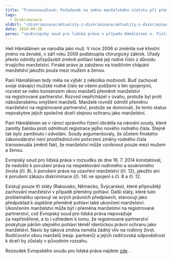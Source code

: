 ```yaml
---
title: "Transsexuálové: Požadavek na změnu manželského statutu při přeměně pohlaví není v rozporu s lidskými právy"
tags:
  - Diskriminace
oldUrl: "/diskriminace/aktuality-z-diskriminace/aktuality-z-diskriminace-2014/transsexualove-pozadavek-na-zmenu-manzelskeho-statutu-pri-premene-pohlavi-neni-v-rozpor/"
date: 2014-09-26
perex: "<p>Evropský soud pro lidská práva v případu Hämäläinen v. Finland rozhodl, že státy nemohou být nuceny k tomu, aby vyhověly požadavku na změnu rodného čísla a tím fakticky připustily existenci manželství mezi osobami stejného pohlaví, byť se jedná o případ, kdy se jeden z manželů rozhodne pro změnu pohlaví.  </p>"
---
```


<!-- imported from the old website -->

<p class="align-blok">Heli Hämäläinen se narodila jako muž. V roce 2006 si změnila své křestní jméno na ženské, v září roku 2009 podstoupila chirurgický zákrok. Úřady přesto odmítly přizpůsobit změně pohlaví také její rodné číslo z důvodu trvajícího manželství. Finské právo je založeno na tradičním chápání manželství jakožto pouta mezi mužem a ženou.</p><p class="align-blok">Paní Hämäläinen tedy měla na výběr z několika možností. Buď zachovat svoje stávající mužské rodné číslo se všemi potížemi s tím spojenými, rozvést se nebo konsenzem obou manželů přeměnit manželství na registrované partnerství. Rozvod nepřicházel v úvahu, protože byl proti náboženskému smýšlení manželů. Manželé rovněž odmítli přeměnu manželství na registrované partnerství, protože se domnívali, že tento status neposkytne jejich společné dceři stejnou ochranu jako manželství.</p><p class="align-blok">Paní Hämäläinen se v rámci správního řízení obrátila na národní soudy, které zamítly žalobu proti odmítnutí registrace jejího nového rodného čísla. Stejně tak bylo zamítnuto i odvolání. Soudy argumentovaly, že účelem finského zákonodárství není prostřednictvím potvrzení změny rodného čísla transsexuála změnit fakt, že manželství může vzniknout pouze mezi mužem a ženou. </p><p class="align-blok">Evropský soud pro lidská práva v rozsudku ze dne 16. 7. 2014 konstatoval, že nedošlo k porušení práva na respektování rodinného a soukromého života (čl. 8), k porušení práva na uzavření manželství (čl. 12), jakožto ani k porušení zákazu diskriminace (čl. 14) ve spojení s čl. 8 a čl. 12. </p><p class="align-blok">Existují pouze tři státy (Rakousko, Německo, Švýcarsko), které připouštějí zachování manželství v případě přeměny pohlaví. Další státy, které tuto problematiku upravují ve svých právních předpisech, stanovují jako předpoklad k úspěšné přeměně pohlaví také ukončení manželství. Ukončením manželství může být i přeměna manželství na registrované partnerství, což Evropský soud pro lidská práva nepovažuje za nepřiměřené, a to i vzhledem k tomu, že registrované partnerství poskytuje párům stejného pohlaví téměř identickou právní ochranu jako manželství. Navíc by taková změna neměla žádný vliv na rodinný život. Rodičovství obou manželů (resp. partnerů) a jejich rodičovská odpovědnost k dceři by zůstaly v původním rozsahu.</p><p>Rozsudek Evropského soudu pro lidská práva najdete <a title="Otevření do nového okna" href="http://hudoc.echr.coe.int/sites/eng-press/pages/search.aspx?i=003-4821870-5880860#{" itemid="" :="" 003-4821870-5880860="" target="_blank">zde</a> <img alt="" src="https://www.ochrance.cz/typo3/ext/od_linkdesc/icons/external.gif" class="od_linkdesc_icon_external" />.</p>
